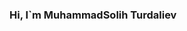 ### Hi, I`m MuhammadSolih Turdaliev <img scr="https://media3.giphy.com/media/gM5qFksULw54NMWyry/giphy.gif?cid=ecf05e47a9s35g0tr4gm0eu61omr5fehwpq2hybz47d3u5h1&rid=giphy.gif&ct=s">
